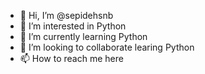 - 👋 Hi, I’m @sepidehsnb
- 👀 I’m interested in  Python 
- 🌱 I’m currently learning Python
- 💞️ I’m looking to collaborate learing Python
- 📫 How to reach me here

<!---
sepidehsnb/sepidehsnb is a ✨ special ✨ repository because its `README.md` (this file) appears on your GitHub profile.
You can click the Preview link to take a look at your changes.
--->
